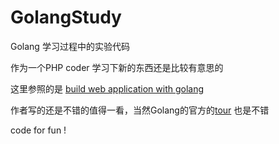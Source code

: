 GolangStudy
===========

Golang 学习过程中的实验代码

作为一个PHP coder 学习下新的东西还是比较有意思的

这里参照的是 [build web application with golang](https://github.com/astaxie/build-web-application-with-golang)

作者写的还是不错的值得一看，当然Golang的官方的[tour](http://tour.golang.org) 也是不错

code for fun  !
